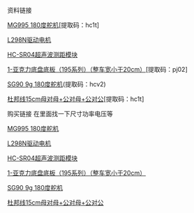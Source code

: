 资料链接

[MG995 180度舵机](https://pan.baidu.com/s/15CvOjXVcc2_q0tn4vkBQzQ)[提取码：hc1t]

[L298N驱动电机](https://telesky.yuque.com/bdys8w/01/isd3yorlet00la7g?singleDoc# )

[HC-SR04超声波测距模块](https://telesky.yuque.com/bdys8w/01/fn896kqq0xgfrtk3)

[1-亚克⼒底盘底板（195系列）（整⻋宽⼩于20cm）](https://pan.baidu.com/s/1yrP3ySLH5NPpCfibFXKKxg )[提取码：pj02]

[SG90 9g 180度舵机]( https://pan.baidu.com/s/1iZJDI2xwP_7hkjuugr0I7Q )(提取码：hcv2)

[杜邦线15cm⺟对⺟+公对⺟+公对公](https://pan.baidu.com/s/15CvOjXVcc2_q0tn4vkBQzQ )[提取码：hc1t]

购买链接
在里面找一下尺寸功率电压等

[MG995 180度舵机](https://e.tb.cn/h.S3sUq8YUiGXqi18?tk=WvK34w527hD)

[L298N驱动电机](https://e.tb.cn/h.S3sYcd72hz2c3vQ?tk=IkEf4wUxoaP)

[HC-SR04超声波测距模块](https://e.tb.cn/h.Sg5lfO4?tk=C8kM4A2WqeY)

[1-亚克⼒底盘底板（195系列）（整⻋宽⼩于20cm）](https://e.tb.cn/h.S3wgu5Gse6Fi6iL?tk=3TZf4w53Tkz)

[SG90 9g 180度舵机](https://e.tb.cn/h.SgI5MzH?tk=zZnp4A2WG2w)

[杜邦线15cm⺟对⺟+公对⺟+公对公](https://e.tb.cn/h.SeQOMws0SBAzIHN?tk=31Fd4w54Q3C)
